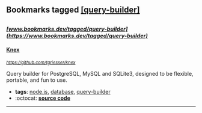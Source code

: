 ## Bookmarks tagged [[query-builder]](https://www.bookmarks.dev/search?q=[query-builder])

_<sup><sup>[www.bookmarks.dev/tagged/query-builder](https://www.bookmarks.dev/tagged/query-builder)</sup></sup>_
---
#### [Knex](https://github.com/tgriesser/knex)
_<sup>https://github.com/tgriesser/knex</sup>_

Query builder for PostgreSQL, MySQL and SQLite3, designed to be flexible, portable, and fun to use.
* **tags**: [node.js](../tagged/node.js.md), [database](../tagged/database.md), [query-builder](../tagged/query-builder.md)
* :octocat: **[source code](https://github.com/tgriesser/knex)**
---
